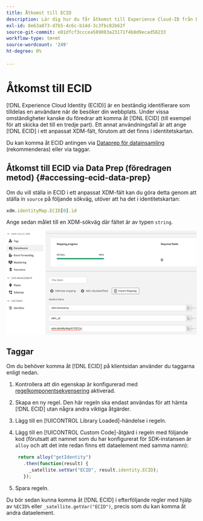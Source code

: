 ```yaml
---
title: Åtkomst till ECID
description: Lär dig hur du får åtkomst till Experience Cloud-ID från Data Prep eller Taggar
exl-id: 8e63a873-d7b5-4c6c-b14d-3c3fbc82b62f
source-git-commit: e01dfcf3cccea589083a23171f4b8d9ecad58233
workflow-type: tm+mt
source-wordcount: '249'
ht-degree: 0%

---
```



# Åtkomst till ECID

[!DNL Experience Cloud Identity (ECID)] är en beständig identifierare som tilldelas en användare när de besöker din webbplats. Under vissa omständigheter kanske du föredrar att komma åt [!DNL ECID] (till exempel för att skicka det till en tredje part). Ett annat användningsfall är att ange [!DNL ECID] i ett anpassat XDM-fält, förutom att det finns i identitetskartan.

Du kan komma åt ECID antingen via [Dataprep för datainsamling](../../../../datastreams/data-prep.md) (rekommenderas) eller via taggar.

## Åtkomst till ECID via Data Prep (föredragen metod) {#accessing-ecid-data-prep}

Om du vill ställa in ECID i ett anpassat XDM-fält kan du göra detta genom att ställa in `source` på följande sökväg, utöver att ha det i identitetskartan:

```js
xdm.identityMap.ECID[0].id
```

Ange sedan målet till en XDM-sökväg där fältet är av typen `string`.

![](./assets/access-ecid-data-prep.png)

## Taggar

Om du behöver komma åt [!DNL ECID] på klientsidan använder du taggarna enligt nedan.

1. Kontrollera att din egenskap är konfigurerad med [regelkomponentsekvensering](../../../ui/managing-resources/rules.md#sequencing) aktiverad.
1. Skapa en ny regel. Den här regeln ska endast användas för att hämta [!DNL ECID] utan några andra viktiga åtgärder.
1. Lägg till en [!UICONTROL Library Loaded]-händelse i regeln.
1. Lägg till en [!UICONTROL Custom Code]-åtgärd i regeln med följande kod (förutsatt att namnet som du har konfigurerat för SDK-instansen är `alloy` och att det inte redan finns ett dataelement med samma namn):

   ```js
    return alloy("getIdentity")
      .then(function(result) {
        _satellite.setVar("ECID", result.identity.ECID);
      });
   ```

1. Spara regeln.

Du bör sedan kunna komma åt [!DNL ECID] i efterföljande regler med hjälp av `%ECID%` eller `_satellite.getVar("ECID")`, precis som du kan komma åt andra dataelement.
